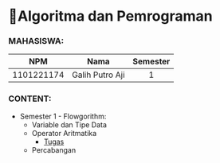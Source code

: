 # 📝Algoritma dan Pemrograman

### MAHASISWA:
| **NPM**    | **Nama**        | **Semester** |
|:----------:|:---------------:|:------------:|
| 1101221174 | Galih Putro Aji | 1            |
     
     
    
### CONTENT:
- Semester 1 - Flowgorithm:
  - Variable dan Tipe Data
  - Operator Aritmatika 
     - <a href="https://github.com](https://github.com/galihputroaji/algo/tree/main/Tugas%20-%20Operator%20Aritmatika">Tugas</a>
  - Percabangan

